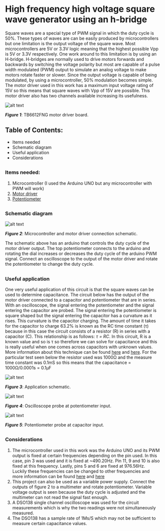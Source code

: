 # High frequency high voltage square wave generator using an h-bridge

Square waves are a special type of PWM signal in which the duty cycle is 50%. These types of waves are can be easily produced by microcontrollers but one limitation is the output voltage of the square wave. Most microcontrollers are 5V or 3.3V logic meaning that the highest possible Vpp is 5V or 3.3V respectively. One work around to this limitation is by using an H-bridge. H-bridges are normally used to drive motors forwards and backwards by switching the voltage polarity but most are capable of a pulse width modulated (PWM) output to simulate an analog voltage to make motors rotate faster or slower. Since the output voltage is capable of being modulated, by using a microcontroller, 50% modulation becomes simple. The motor driver used in this work has a maximum input voltage rating of 15V so this means that square waves with Vpp of 15V are possible. This motor driver also has two channels available increasing its usefulness.

![alt text](https://i.imgur.com/VBqVKss.png)

***Figure 1***: TB6612FNG motor driver board.

## Table of Contents:
- Items needed
- Schematic diagram
- Useful application
- Considerations
##
### Items needed:

1. Microcontroller (I used the Arduino UNO but any microcontroller with PWM will work)
2. [Motor driver](https://www.sparkfun.com/products/14450)
3. [Potentiometer](https://www.sparkfun.com/products/9806)
##
### Schematic diagram

![alt text](https://i.imgur.com/3ZBet1Q.png)

***Figure 2***: Microcontroller and motor driver connection schematic.

The schematic above has an arduino that controls the duty cycle of the motor driver output. The top potentiometer connects to the arduino and rotating the dial increases or decreases the duty cycle of the arduino PWM signal. Connect an oscilloscope to the output of the motor driver and rotate the potentiometer to change the duty cycle.
##
### Useful application

One very useful application of this circuit is that the square waves can be used to determine capacitance. The circuit below has the output of the motor driver connected to a capacitor and potentiometer that are in series. With an oscilloscope, the signal entering the potentiometer and the signal entering the capacitor are probed. The signal entering the potentiometer is square shaped but the signal entering the capacitor has a curvature as it rises. This curvature is the capacitor charging. The amount of time it takes for the capacitor to charge 63.2% is known as the RC time constant (τ) because in this case the circuit consists of a resistor (R) in series with a capacitor (C). This relationship is as follows: *τ = RC*. In this circuit, R is a known value and so is τ so therefore we can solve for capacitance and this is really useful when one comes across capacitors with unknown values. More information about this technique can be found [here](https://en.wikipedia.org/wiki/RC_time_constant) and [here](https://forum.arduino.cc/index.php?topic=173708.0). For the particular test seen below the resistor used was 1000Ω and the measure time constant was 0.1mS so this means that the capacitance = 1000Ω/0.0001s = 0.1μF

![alt text](https://i.imgur.com/YJULPpa.png)

***Figure 3***: Application schematic.


![alt text](https://i.imgur.com/YgjZy7b.png)

***Figure 4***: Oscilloscope probe at potentiometer input.


![alt text](https://i.imgur.com/lrDcQst.png)

***Figure 5***: Potentiometer probe at capacitor input.


##
### Considerations

1. The microcontroller used in this work was the Arduino UNO and its PWM output is fixed at certain frequencies depending on the pin used. In this case, pin 3 was used and it is fixed at ~490.20Hz. Pin 11, 9 and 10 is also fixed at this frequency. Lastly, pins 5 and 6 are fixed at 976.56Hz. Luckily these frequencies can be changed to other frequencies and more information can be found [here](https://arduinoinfo.mywikis.net/wiki/Arduino-PWM-Frequency) and [here](https://www.arduino.cc/en/Tutorial/SecretsOfArduinoPWM)
2. This project can also be used as a variable power supply. Connect the outputs of figure 2 to a multimeter and rotate potentiometer. Variable voltage output is seen because the duty cycle is adjusted and the multimeter can not read the signal fast enough.
3. A DSO138 single channel oscilloscope was used for the circuit measurements which is why the two readings were not simultaneously measured.
4. The DSO138 has a sample rate of 1Ms/S which may not be sufficient to measure certain capacitance values.
